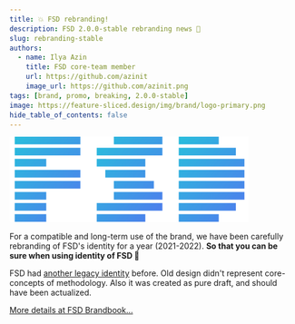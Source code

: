 ```yaml
---
title: 💥 FSD rebranding!
description: FSD 2.0.0-stable rebranding news 🍰
slug: rebranding-stable
authors:
  - name: Ilya Azin
    title: FSD core-team member
    url: https://github.com/azinit
    image_url: https://github.com/azinit.png
tags: [brand, promo, breaking, 2.0.0-stable]
image: https://feature-sliced.design/img/brand/logo-primary.png
hide_table_of_contents: false
---
```


<div class="container text--center margin-vert--md">
    <img src="/img/brand/logo-primary.png" alt="logo-primary" height="150" />
</div>

For a compatible and long-term use of the brand, we have been carefully rebranding of FSD's identity for a year (2021-2022). **So that you can be sure when using identity of FSD 🍰**

<!--truncate-->

FSD had [another legacy identity](https://drive.google.com/drive/folders/11Y-3qZ_C9jOFoW2UbSp11YasOhw4yBdl?usp=sharing) before. Old design didn't represent core-concepts of methodology. Also it was created as pure draft, and should have been actualized.

<div class="container text--center">
    <a href="/docs/branding" class="button button--primary margin-bottom--md padding-horiz--xl padding-vert--md brand--primary">
        More details at FSD Brandbook...
    </a>
</div>
